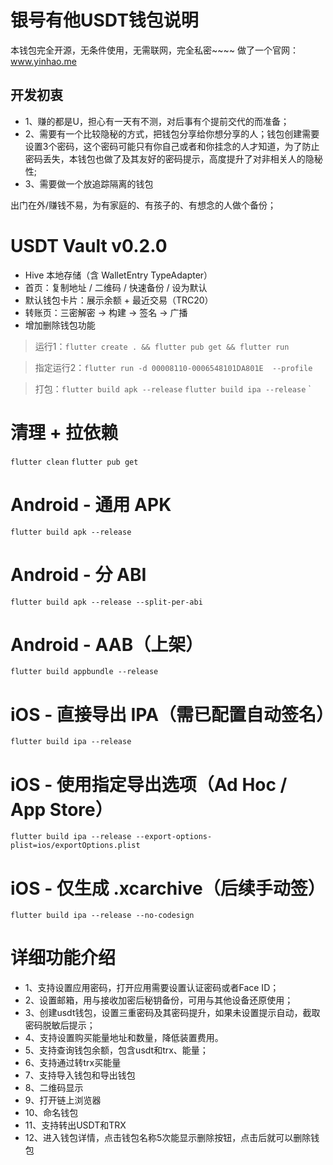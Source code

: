 

# 银号有他USDT钱包说明
本钱包完全开源，无条件使用，无需联网，完全私密~~~~
做了一个官网：www.yinhao.me
## 开发初衷
- 1、赚的都是U，担心有一天有不测，对后事有个提前交代的而准备；
- 2、需要有一个比较隐秘的方式，把钱包分享给你想分享的人；钱包创建需要设置3个密码，这个密码可能只有你自己或者和你挂念的人才知道，为了防止密码丢失，本钱包也做了及其友好的密码提示，高度提升了对非相关人的隐秘性;
- 3、需要做一个放追踪隔离的钱包

出门在外/赚钱不易，为有家庭的、有孩子的、有想念的人做个备份；


# USDT Vault v0.2.0
- Hive 本地存储（含 WalletEntry TypeAdapter）
- 首页：复制地址 / 二维码 / 快速备份 / 设为默认
- 默认钱包卡片：展示余额 + 最近交易（TRC20）
- 转账页：三密解密 -> 构建 -> 签名 -> 广播
- 增加删除钱包功能 

> 运行1：`flutter create . && flutter pub get && flutter run`

> 指定运行2：`flutter run -d 00008110-0006548101DA801E  --profile`

> 打包：`flutter build apk --release`
`flutter build ipa --release`
`
# 清理 + 拉依赖
`flutter clean`
`flutter pub get`

# Android - 通用 APK
`flutter build apk --release`

# Android - 分 ABI
`flutter build apk --release --split-per-abi`

# Android - AAB（上架）
`flutter build appbundle --release`

# iOS - 直接导出 IPA（需已配置自动签名）
`flutter build ipa --release`

# iOS - 使用指定导出选项（Ad Hoc / App Store）
`flutter build ipa --release --export-options-plist=ios/exportOptions.plist`

# iOS - 仅生成 .xcarchive（后续手动签）
`flutter build ipa --release --no-codesign`



# 详细功能介绍
- 1、支持设置应用密码，打开应用需要设置认证密码或者Face ID；
- 2、设置邮箱，用与接收加密后秘钥备份，可用与其他设备还原使用；
- 3、创建usdt钱包，设置三重密码及其密码提升，如果未设置提示自动，截取密码脱敏后提示；
- 4、支持设置购买能量地址和数量，降低装置费用。
- 5、支持查询钱包余额，包含usdt和trx、能量；
- 6、支持通过转trx买能量
- 7、支持导入钱包和导出钱包
- 8、二维码显示
- 9、打开链上浏览器
- 10、命名钱包
- 11、支持转出USDT和TRX
- 12、进入钱包详情，点击钱包名称5次能显示删除按钮，点击后就可以删除钱包